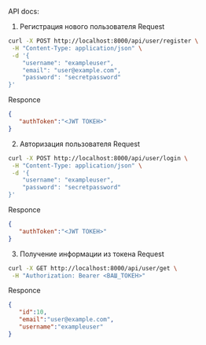 API docs:

1) Регистрация нового пользователя
Request
```bash
curl -X POST http://localhost:8000/api/user/register \
 -H "Content-Type: application/json" \
 -d '{
    "username": "exampleuser",
    "email": "user@example.com",
    "password": "secretpassword"
}'
```
Responce
```json
{
   "authToken":"<JWT ТОКЕН>"
}
```
2) Авторизация пользователя
Request
```bash
curl -X POST http://localhost:8000/api/user/login \
 -H "Content-Type: application/json" \
 -d '{
    "username": "exampleuser",
    "password": "secretpassword"
}'
```
Responce
```json
{
   "authToken":"<JWT ТОКЕН>"
}
```
3) Получение информации из токена
Request
```bash
curl -X GET http://localhost:8000/api/user/get \
 -H "Authorization: Bearer <ВАШ_ТОКЕН>"
```
Responce
```json
{
   "id":10,
   "email":"user@example.com",
   "username":"exampleuser"
}
```